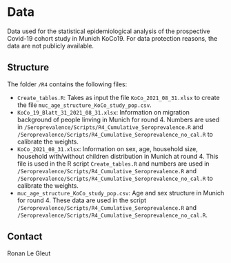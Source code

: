 # Data

Data used for the statistical epidemiological analysis of the prospective Covid-19 cohort study in Munich KoCo19. For data protection reasons, the data are not publicly available.

## Structure

The folder `/R4` contains the following files:

* `Create_tables.R`: Takes as input the file `KoCo_2021_08_31.xlsx` to create the file `muc_age_structure_KoCo_study_pop.csv`.
* `KoCo_19_Blatt_31_2021_08_31.xlsx`: Information on migration background of people linving in Munich for round 4. Numbers are used in `/Seroprevalence/Scripts/R4_Cumulative_Seroprevalence.R` and `/Seroprevalence/Scripts/R4_Cumulative_Seroprevalence_no_cal.R` to calibrate the weights.
* `KoCo_2021_08_31.xlsx`: Information on sex, age, household size, household with/without children distribution in Munich at round 4. This file is used in the R script `Create_tables.R` and numbers are used in `/Seroprevalence/Scripts/R4_Cumulative_Seroprevalence.R` and `/Seroprevalence/Scripts/R4_Cumulative_Seroprevalence_no_cal.R` to calibrate the weights.
* `muc_age_structure_KoCo_study_pop.csv`: Age and sex structure in Munich for round 4. These data are used in the script `/Seroprevalence/Scripts/R4_Cumulative_Seroprevalence.R` and `/Seroprevalence/Scripts/R4_Cumulative_Seroprevalence_no_cal.R`.


## Contact

Ronan Le Gleut


